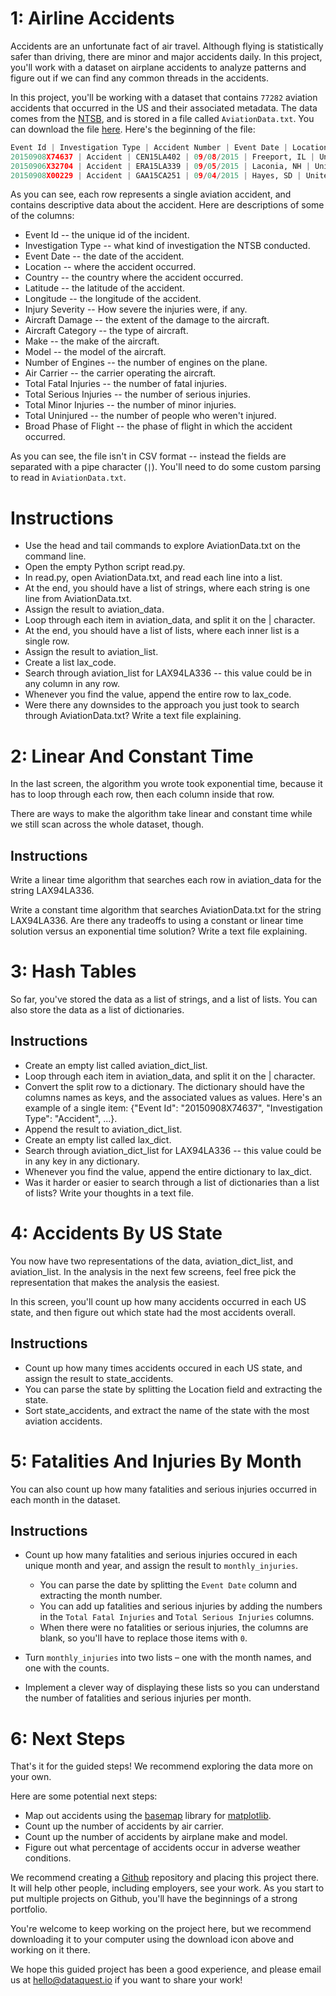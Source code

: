 # 1: Airline Accidents

Accidents are an unfortunate fact of air travel. Although flying is statistically safer than driving, there are minor and major accidents daily. In this project, you'll work with a dataset on airplane accidents to analyze patterns and figure out if we can find any common threads in the accidents.

In this project, you'll be working with a dataset that contains `77282` aviation accidents that occurred in the US and their associated metadata. The data comes from the [NTSB], and is stored in a file called `AviationData.txt`. You can download the file [here]. Here's the beginning of the file:

```python
Event Id | Investigation Type | Accident Number | Event Date | Location | Country | Latitude | Longitude | Airport Code | Airport Name | Injury Severity | Aircraft Damage | Aircraft Category | Registration Number | Make | Model | Amateur Built | Number of Engines | Engine Type | FAR Description | Schedule | Purpose of Flight | Air Carrier | Total Fatal Injuries | Total Serious Injuries | Total Minor Injuries | Total Uninjured | Weather Condition | Broad Phase of Flight | Report Status | Publication Date |
20150908X74637 | Accident | CEN15LA402 | 09/08/2015 | Freeport, IL | United States | 42.246111 | -89.581945 | KFEP | albertus Airport | Non-Fatal | Substantial | Unknown | N24TL | CLARKE REGINALD W | DRAGONFLY MK |  |  |  | Part 91: General Aviation |  | Personal |  |  | 1 |  |  | VMC | TAKEOFF | Preliminary | 09/09/2015 |
20150906X32704 | Accident | ERA15LA339 | 09/05/2015 | Laconia, NH | United States | 43.606389 | -71.452778 | LCI | Laconia Municipal Airport | Fatal(1) | Substantial | Weight-Shift | N2264X | EVOLUTION AIRCRAFT INC | REVO | No | 1 | Reciprocating | Part 91: General Aviation |  | Personal |  | 1 |  |  |  | VMC | MANEUVERING | Preliminary | 09/10/2015 |
20150908X00229 | Accident | GAA15CA251 | 09/04/2015 | Hayes, SD | United States |  |  |  |  |  |  |  | N321DA | AIR TRACTOR INC | AT 402A |  |  |  |  |  |  |  |  |  |  |  |  |  | Preliminary |  |
```

As you can see, each row represents a single aviation accident, and contains descriptive data about the accident. Here are descriptions of some of the columns:

- Event Id -- the unique id of the incident.
- Investigation Type -- what kind of investigation the NTSB conducted.
- Event Date -- the date of the accident.
- Location -- where the accident occurred.
- Country -- the country where the accident occurred.
- Latitude -- the latitude of the accident.
- Longitude -- the longitude of the accident.
- Injury Severity -- How severe the injuries were, if any.
- Aircraft Damage -- the extent of the damage to the aircraft.
- Aircraft Category -- the type of aircraft.
- Make -- the make of the aircraft.
- Model -- the model of the aircraft.
- Number of Engines -- the number of engines on the plane.
- Air Carrier -- the carrier operating the aircraft.
- Total Fatal Injuries -- the number of fatal injuries.
- Total Serious Injuries -- the number of serious injuries.
- Total Minor Injuries -- the number of minor injuries.
- Total Uninjured -- the number of people who weren't injured.
- Broad Phase of Flight -- the phase of flight in which the accident occurred.

As you can see, the file isn't in CSV format -- instead the fields are separated with a pipe character (`|`). You'll need to do some custom parsing to read in `AviationData.txt`.

# Instructions

- Use the head and tail commands to explore AviationData.txt on the command line.
- Open the empty Python script read.py.
- In read.py, open AviationData.txt, and read each line into a list.
- At the end, you should have a list of strings, where each string is one line from AviationData.txt.
- Assign the result to aviation_data.
- Loop through each item in aviation_data, and split it on the | character.
- At the end, you should have a list of lists, where each inner list is a single row.
- Assign the result to aviation_list.
- Create a list lax_code.
- Search through aviation_list for LAX94LA336 -- this value could be in any column in any row.
- Whenever you find the value, append the entire row to lax_code.
- Were there any downsides to the approach you just took to search through AviationData.txt? Write a text file explaining.

# 2: Linear And Constant Time

In the last screen, the algorithm you wrote took exponential time, because it has to loop through each row, then each column inside that row.

There are ways to make the algorithm take linear and constant time while we still scan across the whole dataset, though.

## Instructions

Write a linear time algorithm that searches each row in aviation_data for the string LAX94LA336.

Write a constant time algorithm that searches AviationData.txt for the string LAX94LA336\. Are there any tradeoffs to using a constant or linear time solution versus an exponential time solution? Write a text file explaining.

# 3: Hash Tables

So far, you've stored the data as a list of strings, and a list of lists. You can also store the data as a list of dictionaries.

## Instructions

- Create an empty list called aviation_dict_list.
- Loop through each item in aviation_data, and split it on the | character.
- Convert the split row to a dictionary. The dictionary should have the columns names as keys, and the associated values as values. Here's an example of a single item: {"Event Id": "20150908X74637", "Investigation Type": "Accident", ...}.
- Append the result to aviation_dict_list.
- Create an empty list called lax_dict.
- Search through aviation_dict_list for LAX94LA336 -- this value could be in any key in any dictionary.
- Whenever you find the value, append the entire dictionary to lax_dict.
- Was it harder or easier to search through a list of dictionaries than a list of lists? Write your thoughts in a text file.

# 4: Accidents By US State

You now have two representations of the data, aviation_dict_list, and aviation_list. In the analysis in the next few screens, feel free pick the representation that makes the analysis the easiest.

In this screen, you'll count up how many accidents occurred in each US state, and then figure out which state had the most accidents overall.

## Instructions

- Count up how many times accidents occured in each US state, and assign the result to state_accidents.
- You can parse the state by splitting the Location field and extracting the state.
- Sort state_accidents, and extract the name of the state with the most aviation accidents.

# 5: Fatalities And Injuries By Month

You can also count up how many fatalities and serious injuries occurred in each month in the dataset.

## Instructions

- Count up how many fatalities and serious injuries occured in each unique month and year, and assign the result to `monthly_injuries`.

  - You can parse the date by splitting the `Event Date` column and extracting the month number.
  - You can add up fatalities and serious injuries by adding the numbers in the `Total Fatal Injuries` and `Total Serious Injuries` columns.
  - When there were no fatalities or serious injuries, the columns are blank, so you'll have to replace those items with `0`.

- Turn `monthly_injuries` into two lists – one with the month names, and one with the counts.

- Implement a clever way of displaying these lists so you can understand the number of fatalities and serious injuries per month.

# 6: Next Steps

That's it for the guided steps! We recommend exploring the data more on your own.

Here are some potential next steps:

- Map out accidents using the [basemap] library for [matplotlib].
- Count up the number of accidents by air carrier.
- Count up the number of accidents by airplane make and model.
- Figure out what percentage of accidents occur in adverse weather conditions.

We recommend creating a [Github] repository and placing this project there. It will help other people, including employers, see your work. As you start to put multiple projects on Github, you'll have the beginnings of a strong portfolio.

You're welcome to keep working on the project here, but we recommend downloading it to your computer using the download icon above and working on it there.

We hope this guided project has been a good experience, and please email us at hello@dataquest.io if you want to share your work!

[basemap]: http://matplotlib.org/basemap/
[github]: https://github.com
[here]: http://catalog.data.gov/dataset/aviation-data-and-documentation-from-the-ntsb-accident-database-system-05748/resource/4b1e95fe-91a7-4112-85fa-424d2672a906
[matplotlib]: http://matplotlib.org/
[ntsb]: http://www.ntsb.gov/Pages/default.aspx
